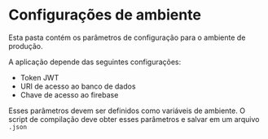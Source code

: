 # Configurações de ambiente

Esta pasta contém os parâmetros de configuração para o ambiente de produção. 

A aplicação depende das seguintes configurações:

 - Token JWT
 - URI de acesso ao banco de dados
 - Chave de acesso ao firebase

 Esses parâmetros devem ser definidos como variáveis de ambiente. O script de compilação deve obter esses parâmetros e salvar em um arquivo `.json`